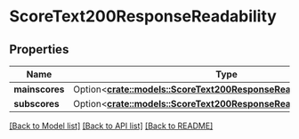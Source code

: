 # ScoreText200ResponseReadability

## Properties

Name | Type | Description | Notes
------------ | ------------- | ------------- | -------------
**mainscores** | Option<[**crate::models::ScoreText200ResponseReadabilityMainscores**](scoreText_200_response_readability_mainscores.md)> |  | [optional]
**subscores** | Option<[**crate::models::ScoreText200ResponseReadabilitySubscores**](scoreText_200_response_readability_subscores.md)> |  | [optional]

[[Back to Model list]](../README.md#documentation-for-models) [[Back to API list]](../README.md#documentation-for-api-endpoints) [[Back to README]](../README.md)


